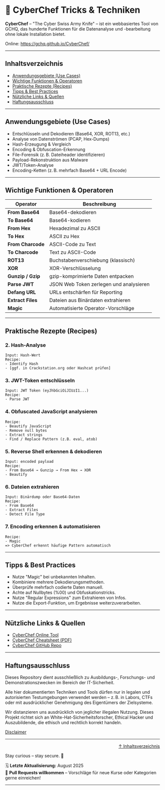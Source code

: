 # 🧁 CyberChef Tricks & Techniken

**CyberChef** – "The Cyber Swiss Army Knife" – ist ein webbasiertes Tool von GCHQ, 
das hunderte Funktionen für die Datenanalyse und -bearbeitung ohne lokale Installation bietet.

Online: https://gchq.github.io/CyberChef/

---

## Inhaltsverzeichnis
- [Anwendungsgebiete (Use Cases)](#anwendungsgebiete-use-cases)
- [Wichtige Funktionen & Operatoren](#wichtige-funktionen--operatoren)
- [Praktische Rezepte (Recipes)](#praktische-rezepte-recipes)
- [Tipps & Best Practices](#tipps--best-practices)
- [Nützliche Links & Quellen](#nützliche-links--quellen)
- [Haftungsausschluss](#haftungsausschluss)

---

## Anwendungsgebiete (Use Cases)

- Entschlüsseln und Dekodieren (Base64, XOR, ROT13, etc.)
- Analyse von Datenströmen (PCAP, Hex-Dumps)
- Hash-Erzeugung & Vergleich
- Encoding & Obfuscation-Erkennung
- File-Forensik (z. B. Dateiheader identifizieren)
- Payload-Rekonstruktion aus Malware
- JWT/Token-Analyse
- Encoding-Ketten (z. B. mehrfach Base64 + URL Encode)

---

## Wichtige Funktionen & Operatoren

| Operator                  | Beschreibung                                      |
|---------------------------|---------------------------------------------------|
| **From Base64**           | Base64-dekodieren                                |
| **To Base64**             | Base64-kodieren                                  |
| **From Hex**              | Hexadezimal zu ASCII                             |
| **To Hex**                | ASCII zu Hex                                     |
| **From Charcode**         | ASCII-Code zu Text                               |
| **To Charcode**           | Text zu ASCII-Code                               |
| **ROT13**                 | Buchstabenverschiebung (klassisch)               |
| **XOR**                   | XOR-Verschlüsselung                              |
| **Gunzip / Gzip**         | gzip-komprimierte Daten entpacken                |
| **Parse JWT**             | JSON Web Token zerlegen und analysieren          |
| **Defang URL**            | URLs entschärfen für Reporting                   |
| **Extract Files**         | Dateien aus Binärdaten extrahieren               |
| **Magic**                 | Automatisierte Operator-Vorschläge               |

---

## Praktische Rezepte (Recipes)

### 2. Hash-Analyse
```text
Input: Hash-Wert
Recipe:
- Identify Hash
- [ggf. in Crackstation.org oder Hashcat prüfen]
```

### 3. JWT-Token entschlüsseln
```text
Input: JWT Token (eyJhbGciOiJIUzI1...)
Recipe:
- Parse JWT
```

### 4. Obfuscated JavaScript analysieren
```text
Recipe:
- Beautify JavaScript
- Remove null bytes
- Extract strings
- Find / Replace Pattern (z.B. eval, atob)
```

### 5. Reverse Shell erkennen & dekodieren
```text
Input: encoded payload
Recipe:
- From Base64 → Gunzip → From Hex → XOR
- Beautify
```

### 6. Dateien extrahieren
```text
Input: Binärdump oder Base64-Daten
Recipe:
- From Base64
- Extract Files
- Detect File Type
```

### 7. Encoding erkennen & automatisieren
```text
Recipe:
- Magic
=> CyberChef erkennt häufige Pattern automatisch
```

---

## Tipps & Best Practices
- Nutze "Magic" bei unbekannten Inhalten.
- Kombiniere mehrere Dekodierungsmethoden.
- Überprüfe mehrfach codierte Daten manuell.
- Achte auf Nullbytes (%00) und Obfuskationstricks.
- Nutze "Regular Expressions" zum Extrahieren von Infos.
- Nutze die Export-Funktion, um Ergebnisse weiterzuverarbeiten.

---

## Nützliche Links & Quellen

- [CyberChef Online Tool](https://gchq.github.io/CyberChef/)
- [CyberChef Cheatsheet (PDF)](https://malicious.link/file/cyberchef.pdf)
- [CyberChef GitHub Repo](https://drive.google.com/drive/home)

---

## Haftungsausschluss

Dieses Repository dient ausschließlich zu Ausbildungs-, Forschungs- und Demonstrationszwecken im Bereich der IT-Sicherheit.

Alle hier dokumentierten Techniken und Tools dürfen nur in legalen und autorisierten Testumgebungen verwendet werden – z. B. in Labors, CTFs oder mit ausdrücklicher Genehmigung des Eigentümers der Zielsysteme.

Wir distanzieren uns ausdrücklich von jeglicher illegalen Nutzung.
Dieses Projekt richtet sich an White-Hat-Sicherheitsforscher, Ethical Hacker und Auszubildende, die ethisch und rechtlich korrekt handeln.

[Disclaimer](/00-disclaimer/disclaimer.md)

--- 

<div align=right>

[↑ Inhaltsverzeichnis](#inhaltsverzeichnis)

</div>

Stay curious – stay secure. 🔐

🗓️ **Letzte Aktualisierung:** August 2025  
🤝 **Pull Requests willkommen** – Vorschläge für neue Kurse oder Kategorien gerne einreichen!

---